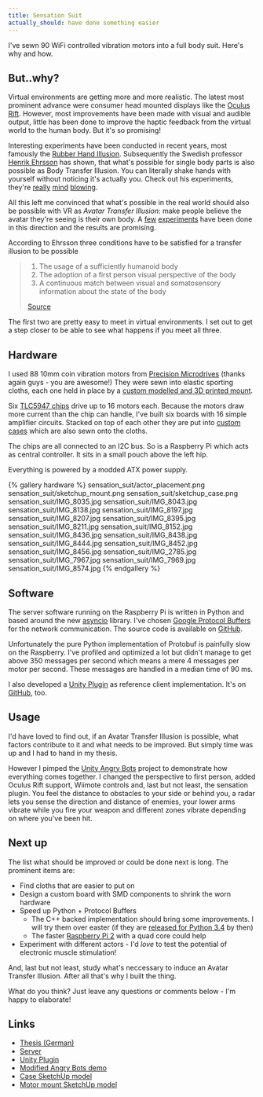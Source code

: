 ```yaml
---
title: Sensation Suit
actually_should: have done something easier
---
```


I've sewn 90 WiFi controlled vibration motors into a full body suit. Here's why and how.

## But..why?

Virtual environments are getting more and more realistic. The latest most prominent advance were consumer head mounted displays like the [Oculus Rift](http://oculusrift.com). However, most improvements have been made with visual and audible output, little has been done to improve the haptic feedback from the virtual world to the human body. But it's so promising!

Interesting experiments have been conducted in recent years, most famously the [Rubber Hand Illusion](https://www.youtube.com/watch?v=sxwn1w7MJvk). Subsequently the Swedish professor [Henrik Ehrsson](http://www.ehrssonlab.se) has shown, that what's possible for single body parts is also possible as Body Transfer Illusion. You can literally shake hands with yourself without noticing it's actually you. Check out his  experiments, they're [really](http://www.nature.com/news/out-of-body-experience-master-of-illusion-1.9569) [mind](http://journals.plos.org/plosone/article?id=10.1371/journal.pone.0020195) [blowing](http://journals.plos.org/plosone/article?id=10.1371/journal.pone.0003832).

All this left me convinced that what's possible in the real world should also be possible with VR as _Avatar Transfer Illusion_: make people believe the avatar they're seeing is their own body. A [few](http://journals.plos.org/plosone/article?id=10.1371/journal.pone.0010564) [experiments](http://journal.frontiersin.org/article/10.3389/neuro.09.006.2008/full) have been done in this direction and the results are promising.

According to Ehrsson three conditions have to be satisfied for a transfer illusion to be possible

> 1. The usage of a sufficiently humanoid body
> 1. The adoption of a first person visual perspective of the body
> 1. A continuous match between visual and somatosensory information about the state of the body
> 
> [Source](http://journals.plos.org/plosone/article?id=10.1371/journal.pone.0003832)

The first two are pretty easy to meet in virtual environments. I set out to get a step closer to be able to see what happens if you meet all three.

## Hardware

I used 88 10mm coin vibration motors from [Precision Microdrives](http://precisionmicrodrives.com) (thanks again guys - you are awesome!) They were sewn into elastic sporting cloths, each one held in place by a [custom modelled and 3D printed mount](/data/motor_mount.skp).

Six [TLC5947 chips](https://www.modmypi.com/adafruit-24-channel-12-bit-pwm-led-driver) drive up to 16 motors each. Because the motors draw more current than the chip can handle, I've built six boards with 16 simple amplifier circuits. Stacked on top of each other they are put into [custom cases](/data/case.skp) which are also sewn onto the cloths.

The chips are all connected to an I2C bus. So is a Raspberry Pi which acts as central controller. It sits in a small pouch above the left hip.

Everything is powered by a modded ATX power supply.

{% gallery hardware %}
sensation_suit/actor_placement.png
sensation_suit/sketchup_mount.png
sensation_suit/sketchup_case.png
sensation_suit/IMG_8035.jpg
sensation_suit/IMG_8043.jpg
sensation_suit/IMG_8138.jpg
sensation_suit/IMG_8197.jpg
sensation_suit/IMG_8207.jpg
sensation_suit/IMG_8395.jpg
sensation_suit/IMG_8211.jpg
sensation_suit/IMG_8152.jpg
sensation_suit/IMG_8436.jpg
sensation_suit/IMG_8438.jpg
sensation_suit/IMG_8444.jpg
sensation_suit/IMG_8452.jpg
sensation_suit/IMG_8456.jpg
sensation_suit/IMG_2785.jpg
sensation_suit/IMG_7967.jpg
sensation_suit/IMG_7969.jpg
sensation_suit/IMG_8574.jpg
{% endgallery %}

## Software

The server software running on the Raspberry Pi is written in Python and based around the new [asyncio](https://docs.python.org/3/library/asyncio.html) library. I've chosen [Google Protocol Buffers](https://developers.google.com/protocol-buffers/) for the network communication. The source code is available on [GitHub](https://github.com/sebastianludwig/SensationDriver).

Unfortunately the pure Python implementation of Protobuf is painfully slow on the Raspberry. I've profiled and optimized a lot but didn't manage to get above 350 messages per second which means a mere 4 messages per motor per second. These messages are handled in a median time of 90 ms.

I also developed a [Unity Plugin](https://github.com/sebastianludwig/SensationPlugin) as reference client implementation. It's on [GitHub](https://github.com/sebastianludwig/SensationPlugin), too.

## Usage

I'd have loved to find out, if an Avatar Transfer Illusion is possible, what factors contribute to it and what needs to be improved. But simply time was up and I had to hand in my thesis.

However I pimped the [Unity Angry Bots](https://www.assetstore.unity3d.com/en/#!/content/12175) project to demonstrate how everything comes together. I changed the perspective to first person, added Oculus Rift support, Wiimote controls and, last but not least, the sensation plugin. You feel the distance to obstacles to your side or behind you, a radar lets you sense the direction and distance of enemies, your lower arms vibrate while you fire your weapon and different zones vibrate depending on where you've been hit.

## Next up

The list what should be improved or could be done next is long. The prominent items are:

- Find cloths that are easier to put on
- Design a custom board with SMD components to shrink the worn hardware
- Speed up Python + Protocol Buffers
  - The C++ backed implementation should bring some improvements. I will try them over easter (if they are [released for Python 3.4](https://github.com/google/protobuf/issues/7) by then)
  - The faster [Raspberry Pi 2](http://www.raspberrypi.org/products/raspberry-pi-2-model-b/) with a quad core could help
- Experiment with different actors - I'd _love_ to test the potential of electronic muscle stimulation!


And, last but not least, study what's neccessary to induce an Avatar Transfer Illusion. After all that's why I built the thing. 

What do you think? Just leave any questions or comments below - I'm happy to elaborate!

## Links

- [Thesis (German)](/data/SensationSuit.pdf)
- [Server](https://github.com/sebastianludwig/SensationDriver)
- [Unity Plugin](https://github.com/sebastianludwig/SensationPlugin)
- [Modified Angry Bots demo](https://github.com/sebastianludwig/SensationDemo/)
- [Case SketchUp model](/data/case.skp)
- [Motor mount SketchUp model](/data/motor_mount.skp)
